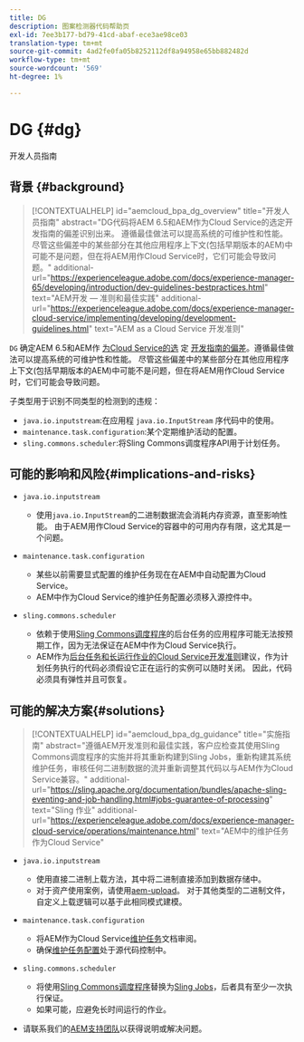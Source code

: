 ```yaml
---
title: DG
description: 图案检测器代码帮助页
exl-id: 7ee3b177-bd79-41cd-abaf-ece3ae98ce03
translation-type: tm+mt
source-git-commit: 4ad2fe0fa05b8252112df8a94958e65bb882482d
workflow-type: tm+mt
source-wordcount: '569'
ht-degree: 1%

---
```


# DG {#dg}

开发人员指南

## 背景 {#background}

>[!CONTEXTUALHELP]
>id="aemcloud_bpa_dg_overview"
>title="开发人员指南"
>abstract="DG代码将AEM 6.5和AEM作为Cloud Service的选定开发指南的偏差识别出来。 遵循最佳做法可以提高系统的可维护性和性能。 尽管这些偏差中的某些部分在其他应用程序上下文(包括早期版本的AEM)中可能不是问题，但在将AEM用作Cloud Service时，它们可能会导致问题。"
>additional-url="https://experienceleague.adobe.com/docs/experience-manager-65/developing/introduction/dev-guidelines-bestpractices.html" text="AEM开发 — 准则和最佳实践"
>additional-url="https://experienceleague.adobe.com/docs/experience-manager-cloud-service/implementing/developing/development-guidelines.html" text="AEM as a Cloud Service 开发准则"


`DG` 确定AEM 6.5和AEM作 [为Cloud Service的选](https://experienceleague.adobe.com/docs/experience-manager-65/developing/introduction/dev-guidelines-bestpractices.html) 定 [开发指南的偏差](https://experienceleague.adobe.com/docs/experience-manager-cloud-service/implementing/developing/development-guidelines.html)。遵循最佳做法可以提高系统的可维护性和性能。 尽管这些偏差中的某些部分在其他应用程序上下文(包括早期版本的AEM)中可能不是问题，但在将AEM用作Cloud Service时，它们可能会导致问题。

子类型用于识别不同类型的检测到的违规：

* `java.io.inputstream`:在应用程 `java.io.InputStream` 序代码中的使用。
* `maintenance.task.configuration`:某个定期维护活动的配置。
* `sling.commons.scheduler`:将Sling Commons调度程序API用于计划任务。

## 可能的影响和风险{#implications-and-risks}

* `java.io.inputstream`
   * 使用`java.io.InputStream`的二进制数据流会消耗内存资源，直至影响性能。 由于AEM用作Cloud Service的容器中的可用内存有限，这尤其是一个问题。

* `maintenance.task.configuration`
   * 某些以前需要显式配置的维护任务现在在AEM中自动配置为Cloud Service。
   * AEM中作为Cloud Service的维护任务配置必须移入源控件中。

* `sling.commons.scheduler`
   * 依赖于使用[Sling Commons调度程序](https://sling.apache.org/documentation/bundles/scheduler-service-commons-scheduler.html)的后台任务的应用程序可能无法按预期工作，因为无法保证在AEM中作为Cloud Service执行。
   * AEM作为[后台任务和长运行作业的Cloud Service开发准则](https://experienceleague.adobe.com/docs/experience-manager-cloud-service/implementing/developing/development-guidelines.html#background-tasks-and-long-running-jobs)建议，作为计划任务执行的代码必须假设它正在运行的实例可以随时关闭。 因此，代码必须具有弹性并且可恢复。

## 可能的解决方案{#solutions}

>[!CONTEXTUALHELP]
>id="aemcloud_bpa_dg_guidance"
>title="实施指南"
>abstract="遵循AEM开发准则和最佳实践，客户应检查其使用Sling Commons调度程序的实施并将其重新构建到Sling Jobs，重新构建其系统维护任务，审核任何二进制数据的流并重新调整其代码以与AEM作为Cloud Service兼容。"
>additional-url="https://sling.apache.org/documentation/bundles/apache-sling-eventing-and-job-handling.html#jobs-guarantee-of-processing" text="Sling 作业"
>additional-url="https://experienceleague.adobe.com/docs/experience-manager-cloud-service/operations/maintenance.html" text="AEM中的维护任务作为Cloud Service"

* `java.io.inputstream`
   * 使用直接二进制上载方法，其中将二进制直接添加到数据存储中。
   * 对于资产使用案例，请使用[aem-upload](https://github.com/adobe/aem-upload)。 对于其他类型的二进制文件，自定义上载逻辑可以基于此相同模式建模。

* `maintenance.task.configuration`
   * 将AEM作为Cloud Service[维护任务](https://experienceleague.adobe.com/docs/experience-manager-cloud-service/operations/maintenance.html)文档审阅。
   * 确保[维护任务配置](https://experienceleague.adobe.com/docs/experience-manager-cloud-service/implementing/deploying/overview.html#maintenance-tasks-configuration-in-source-control)处于源代码控制中。

* `sling.commons.scheduler`
   * 将使用[Sling Commons调度程序](https://sling.apache.org/documentation/bundles/scheduler-service-commons-scheduler.html)替换为[Sling Jobs](https://sling.apache.org/documentation/bundles/apache-sling-eventing-and-job-handling.html#jobs-guarantee-of-processing)，后者具有至少一次执行保证。
   * 如果可能，应避免长时间运行的作业。

* 请联系我们的[AEM支持团队](https://helpx.adobe.com/enterprise/using/support-for-experience-cloud.html)以获得说明或解决问题。
